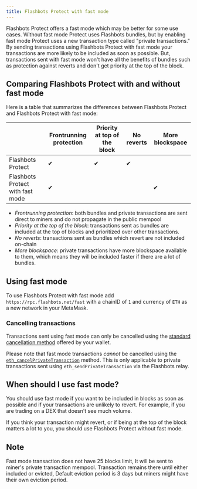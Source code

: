 ```yaml
---
title: Flashbots Protect with fast mode
---
```


Flashbots Protect offers a fast mode which may be better for some use cases. Without fast mode Protect uses Flashbots bundles, but by enabling fast mode Protect uses a new transaction type called "private transactions." By sending transactions using Flashbots Protect with fast mode your transactions are more likely to be included as soon as possible. But, transactions sent with fast mode won't have all the benefits of bundles such as protection against reverts and don't get priority at the top of the block.

## Comparing Flashbots Protect with and without fast mode

Here is a table that summarizes the differences between Flashbots Protect and Flashbots Protect with fast mode:

|                                  | Frontrunning protection | Priority at top of the block | No reverts | More blockspace |
|----------------------------------|-------------------------|------------------------------|------------|-----------------|
| Flashbots Protect                | ✔                       | ✔                            | ✔          |                 |
| Flashbots Protect with fast mode | ✔                       |                              |            | ✔               |

- *Frontrunning protection*: both bundles and private transactions are sent direct to miners and do not propagate in the public mempool
- *Priority at the top of the block*: transactions sent as bundles are included at the top of blocks and prioritized over other transactions.
- *No reverts*: transactions sent as bundles which revert are not included on-chain
- *More blockspace*: private transactions have more blockspace available to them, which means they will be included faster if there are a lot of bundles.

## Using fast mode

To use Flashbots Protect with fast mode add `https://rpc.flashbots.net/fast` with a chainID of `1` and currency of `ETH` as a new network in your MetaMask.

### Cancelling transactions

Transactions sent using fast mode can only be cancelled using the [standard cancellation method](/flashbots-protect/rpc/cancellations) offered by your wallet.

Please note that fast mode transactions *cannot* be cancelled using the [`eth_cancelPrivateTransaction`](/flashbots-auction/searchers/advanced/private-transaction) method. This is only applicable to private transactions sent using `eth_sendPrivateTransaction` via the Flashbots relay.

## When should I use fast mode?

You should use fast mode if you want to be included in blocks as soon as possible and if your transactions are unlikely to revert. For example, if you are trading on a DEX that doesn't see much volume.

If you think your transaction might revert, or if being at the top of the block matters a lot to you, you should use Flashbots Protect without fast mode.

## Note
Fast mode transaction does not have 25 blocks limit, It will be sent to miner's private transaction mempool. Transaction remains there until either included or evicted, Default eviction period is 3 days but miners might have their own eviction period.
